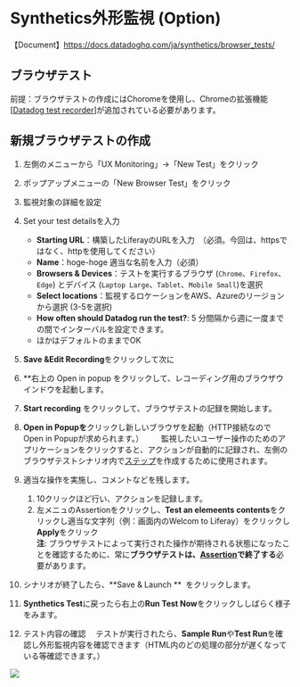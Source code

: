 # Synthetics外形監視 (Option) 

【Document】https://docs.datadoghq.com/ja/synthetics/browser_tests/

 ## ブラウザテスト
前提：ブラウザテストの作成にはChoromeを使用し、Chromeの拡張機能[[Datadog test recorder](https://chrome.google.com/webstore/detail/datadog-test-recorder/kkbncfpddhdmkfmalecgnphegacgejoa?hl=en)]が追加されている必要があります。

 
 ## 新規ブラウザテストの作成[](https://app.datadoghq.com/notebook/2100591/aws-hands-on-tokyo-region-in-japanese#%E6%96%B0%E8%A6%8F%E3%83%80%E3%83%83%E3%82%B7%E3%83%A5%E3%83%9C%E3%83%BC%E3%83%89%E3%81%AE%E4%BD%9C%E6%88%90)

1.  左側のメニューから「UX Monitoring」→「New Test」をクリック
2.  ポップアップメニューの「New Browser Test」をクリック
3.  監視対象の詳細を設定
  1.  Set your test detailsを入力
        -  **Starting URL**：構築したLiferayのURLを入力　（必須。今回は、httpsではなく、httpを使用してください）  
        -  **Name**：hoge-hoge 適当な名前を入力（必須）  
        -  **Browsers & Devices**：テストを実行するブラウザ (`Chrome`、`Firefox`、`Edge`) とデバイス (`Laptop Large`、`Tablet`、`Mobile Small`)を選択  
        -  **Select locations**：監視するロケーションをAWS、Azureのリージョンから選択 (3-5を選択)  
        -   **How often should Datadog run the test?**: 5 分間隔から週に一度までの間でインターバルを設定できます。  
        -   ほかはデフォルトのままでOK  


 2. **Save &Edit Recording**をクリックして次に

1. **右上の Open in popup をクリックして、レコーディング用のブラウザウインドウを起動します。
1. **Start recording** をクリックして、ブラウザテストの記録を開始します。
1. **Open in Popupを**クリックし新しいブラウザを起動（HTTP接続なのでOpen in Popupが求められます。） 
　　監視したいユーザー操作のためのアプリケーションをクリックすると、アクションが自動的に記録され、左側のブラウザテストシナリオ内で[ステップ](https://docs.datadoghq.com/ja/synthetics/browser_tests/actions/)を作成するために使用されます。 

1. 適当な操作を実施し、コメントなどを残します。  
    1. 10クリックほど行い、アクションを記録します。
    2.  左メニュのAssertionをクリックし、**Test an elemeents contents**をクリックし適当な文字列（例：画面内のWelcom to Liferay）をクリックし**Apply**をクリック  
    **注**: ブラウザテストによって実行された操作が期待される状態になったことを確認するために、常に**ブラウザテストは、[Assertion](https://docs.datadoghq.com/ja/synthetics/browser_tests/actions/#assertion)で終了する**必要があります。  


1. シナリオが終了したら、**Save & Launch **  をクリックします。
2. **Synthetics Test**に戻ったら右上の**Run Test Now**をクリックししばらく様子をみます。
3. テスト内容の確認
　テストが実行されたら、**Sample Run**や**Test Run**を確認し外形監視内容を確認できます（HTML内のどの処理の部分が遅くなっている等確認できます。）

![](https://datadog-docs.imgix.net/images/synthetics/browser_test.320b5f953a90aae0576d19eeca2e70dd.gif)
